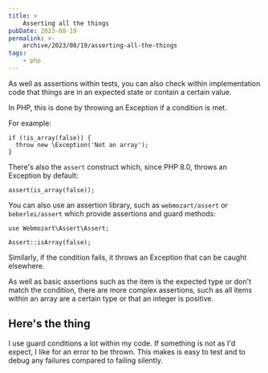 ```yaml
---
title: >
    Asserting all the things
pubDate: 2023-08-19
permalink: >-
    archive/2023/08/19/asserting-all-the-things
tags:
    - php
---
```


As well as assertions within tests, you can also check within implementation code that things are in an expected state or contain a certain value.

In PHP, this is done by throwing an Exception if a condition is met.

For example:

```language-php
if (!is_array(false)) {
  throw new \Exception('Not an array');
}
```

There's also the `assert` construct which, since PHP 8.0, throws an Exception by default:

```language-php
assert(is_array(false));
```

You can also use an assertion library, such as `webmozart/assert` or `beberlei/assert` which provide assertions and guard methods:

```language-php
use Webmozart\Assert\Assert;

Assert::isArray(false);
```

Similarly, if the condition fails, it throws an Exception that can be caught elsewhere.

As well as basic assertions such as the item is the expected type or don't match the condition, there are more complex assertions, such as all items within an array are a certain type or that an integer is positive.

## Here's the thing

I use guard conditions a lot within my code. If something is not as I'd expect, I like for an error to be thrown. This makes is easy to test and to debug any failures compared to failing silently.
